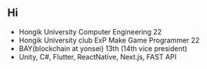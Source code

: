 ## Hi

- Hongik University Computer Engineering 22
- Hongik University club ExP Make Game Programmer 22
- BAY(blockchain at yonsei) 13th (14th vice president)
- Unity, C#, Flutter, ReactNative, Next.js, FAST API

<!--
**penguiin1/penguiin1** is a ✨ _special_ ✨ repository because its `README.md` (this file) appears on your GitHub profile.

Here are some ideas to get you started:

- 🔭 I’m currently working on ...
- 🌱 I’m currently learning ...
- 👯 I’m looking to collaborate on ...
- 🤔 I’m looking for help with ...
- 💬 Ask me about ...
- 📫 How to reach me: ...
- 😄 Pronouns: ...
- ⚡ Fun fact: ...
-->
